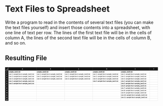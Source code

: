 # Text Files to Spreadsheet

Write a program to read in the contents of several text files (you can make the text files yourself) and insert those contents into a spreadsheet, with one line of text per row. The lines of the first text file will be in the cells of column A, the lines of the second text file will be in the cells of column B, and so on.

## Resulting File
<p align=center>
  <img src=./result.png alt=result of script>
</p>

